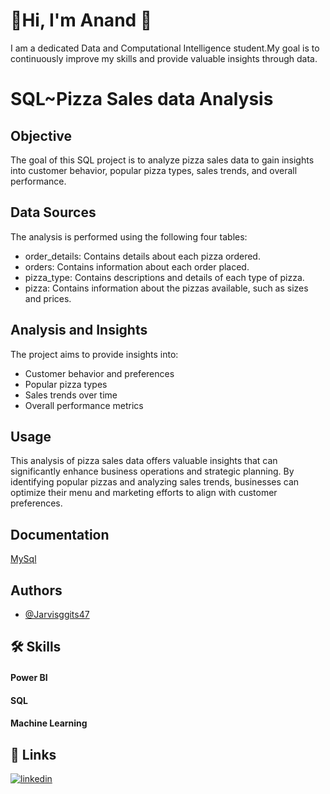 
# 🚀Hi, I'm Anand 👋
I am a dedicated Data and Computational Intelligence student.My goal is to continuously improve my skills and provide valuable insights through data.



# SQL~Pizza Sales data Analysis
## Objective
The goal of this SQL project is to analyze pizza sales data to gain insights into customer behavior, popular pizza types, sales trends, and overall performance.

## Data Sources
The analysis is performed using the following four tables:
- order_details: Contains details about each pizza ordered.
- orders: Contains information about each order placed.
- pizza_type: Contains descriptions and details of each type of pizza.
- pizza: Contains information about the pizzas available, such as sizes and prices.
## Analysis and Insights
The project aims to provide insights into:

- Customer behavior and preferences
- Popular pizza types
- Sales trends over time
- Overall performance metrics
## Usage
This analysis of pizza sales data offers valuable insights that can significantly enhance business operations and strategic planning. By identifying popular pizzas and analyzing sales trends, businesses can optimize their menu and marketing efforts to align with customer preferences. 
## Documentation

[MySql](https://dev.mysql.com/doc/)

## Authors

- [@Jarvisggits47](https://github.com/Jarvisggits47)


## 🛠 Skills
#### Power BI 
#### SQL
#### Machine Learning


## 🔗 Links
[![linkedin](https://img.shields.io/badge/linkedin-0A66C2?style=for-the-badge&logo=linkedin&logoColor=white)](linkedin.com/in/anand-sahu-49a337225/)

